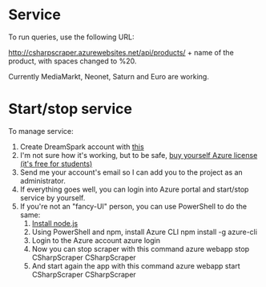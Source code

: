 # Service

To run queries, use the following URL:

http://csharpscraper.azurewebsites.net/api/products/ + name of the product, with spaces changed to %20.

Currently MediaMarkt, Neonet, Saturn and Euro are working.


# Start/stop service

To manage service:

1. Create DreamSpark account with [this](http://weka.pwr.edu.pl/2897992,41.dhtml)
2. I'm not sure how it's working, but to be safe, [buy yourself Azure license (it's free for students)](https://e5.onthehub.com/WebStore/OfferingDetails.aspx?o=98a24997-f5b7-e611-9423-b8ca3a5db7a1&ws=98c060e9-b28b-e011-969d-0030487d8897&vsro=8)
3. Send me your account's email so I can add you to the project as an administrator.
4. If everything goes well, you can login into Azure portal and start/stop service by yourself.
5. If you're not an "fancy-UI" person, you can use PowerShell to do the same:
    1. [Install node.js](https://nodejs.org/en/download/)
    2. Using PowerShell and npm, install Azure CLI
        npm install -g azure-cli
    3. Login to the Azure account
        azure login
    4. Now you can stop scraper with this command
        azure webapp stop CSharpScraper CSharpScraper
    5. And start again the app with this command
        azure webapp start CSharpScraper CSharpScraper
